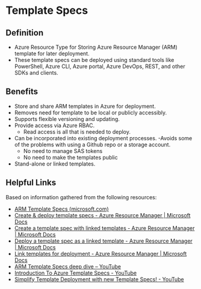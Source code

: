 # Template Specs

## Definition

- Azure Resource Type for Storing Azure Resource Manager (ARM) template for later deployment.
- These template specs can be deployed using standard tools like PowerShell, Azure CLI, Azure portal, Azure DevOps, REST, and other SDKs and clients.

## Benefits

- Store and share ARM templates in Azure for deployment.
- Removes need for template to be local or publicly accessibly.
- Supports flexible versioning and updating.
- Provide access via Azure RBAC.
  - Read access is all that is needed to deploy.
- Can be incorporated into existing deployment processes.
-Avoids some of the problems with using a Github repo or a storage account.
  - No need to manage SAS tokens
  - No need to make the templates public
- Stand-alone or linked templates.

## Helpful Links
Based on information gathered from the following resources:

- [ARM Template Specs (microsoft.com)](https://techcommunity.microsoft.com/t5/azure-governance-and-management/arm-template-specs-is-now-public-preview/ba-p/2103322)
- [Create & deploy template specs - Azure Resource Manager | Microsoft Docs](https://docs.microsoft.com/en-us/azure/azure-resource-manager/templates/template-specs?tabs=azure-powershell)
- [Create a template spec with linked templates - Azure Resource Manager | Microsoft Docs](https://docs.microsoft.com/en-us/azure/azure-resource-manager/templates/template-specs-create-linked?tabs=azure-powershell)
- [Deploy a template spec as a linked template - Azure Resource Manager | Microsoft Docs](https://docs.microsoft.com/en-us/azure/azure-resource-manager/templates/template-specs-deploy-linked-template?tabs=azure-powershell)
- [Link templates for deployment - Azure Resource Manager | Microsoft Docs](https://docs.microsoft.com/en-us/azure/azure-resource-manager/templates/linked-templates?tabs=azure-powershell#use-relative-path-for-linked-templates)
- [ARM Template Specs deep dive – YouTube](https://www.youtube.com/watch?app=desktop&v=l-MtfehL80k)
- [Introduction To Azure Template Specs - YouTube](https://www.youtube.com/watch?app=desktop&v=Edvp_eX_48Y)
- [Simplify Template Deployment with new Template Specs! - YouTube](https://www.youtube.com/watch?app=desktop&v=8MmWTjxT68o&t=82s)
